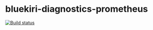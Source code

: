 # bluekiri-diagnostics-prometheus
[![Build status](https://toolfactory.visualstudio.com/Core/_apis/build/status/Mectrics%20Libraries/Bluekiri.Diagnostics.Prometheus-CI)](https://toolfactory.visualstudio.com/Core/_build/latest?definitionId=772)
